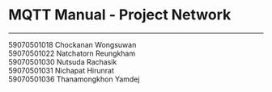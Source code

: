 # MQTT Manual - Project Network
-------------------------------------------------------------------------------------------
59070501018	Chockanan	Wongsuwan </br>
59070501022	Natchatorn	Reungkham </br>
59070501030	Nutsuda	Rachasik </br>
59070501031	Nichapat	Hirunrat </br>
59070501036	Thanamongkhon Yamdej </br>
